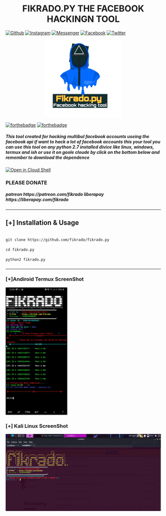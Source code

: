 
<p align="center">
  <h1 align="center">FIKRADO.PY THE FACEBOOK HACKINGN TOOL</h1>
</p>



[![Github](https://img.shields.io/badge/Github-fikrado-yellow?style=for-the-badge&logo=github)](https://github.com/fikrado)
[![Instagram](https://img.shields.io/badge/IG-%40mr__yahye-red?style=for-the-badge&logo=instagram)](https://www.instagram.com/mr__yahe)
[![Messenger](https://img.shields.io/badge/telegram-blue?style=for-the-badge&logo=telegram)](https://t.me/fikrado_hacker)
[![Facebook](https://img.shields.io/badge/facebook-black?style=for-the-badge&logo=Facebook)](https://facebook.com/fikrado4048063)
[![Twitter](https://img.shields.io/badge/Twitter-purple?style=for-the-badge&logo=Twitter)](https://twitter.com/fikrado1)

<p align="center">
 <img height="250" src="fp.png" >
</p>

[![forthebadge](https://forthebadge.com/images/badges/made-with-python.svg)](https://forthebadge.com)  [![forthebadge](https://forthebadge.com/images/badges/built-with-love.svg)](https://forthebadge.com)


<h5>
This tool created for hacking  multibul facebook accounts useing the facebook api if want to hack a lot of facebook accounts this your tool 
you can use this tool on any python 2.7 installed divice like linux, windows, termux and ish
or use it on goole cloude by click on the bottom below and remember to download the dependence 
</h5>

[![Open in Cloud Shell](https://user-images.githubusercontent.com/27065646/92304704-8d146d80-ef80-11ea-8c29-0deaabb1c702.png)](https://console.cloud.google.com/cloudshell/open?git_repo=https://github.com/fikrado/fikrado.py&tutorial=README.md) 


### PLEASE DONATE 
<h5>
patreon https://patreon.com/fikrado
liberapay https://liberapay.com/fikrado
</h5>

____________

## [+] Installation & Usage
```

git clone https://github.com/fikrado/fikrado.py

cd fikrado.py

python2 fikrado.py

```
###

____________

### [+]Andiroid Termux ScreenShot
<img width="200px" src="/PicsArt_09-11-08.26.12.jpg">

### [+] Kali Linux ScreenShot

<img width="600px" src="s1.png">


